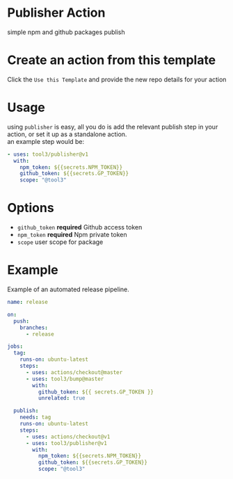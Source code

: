 # Publisher Action 
simple npm and github packages publish

# Create an action from this template
Click the `Use this Template` and provide the new repo details for your action

# Usage
using `publisher` is easy, all you do is add the relevant publish step in your action, or set it up as a standalone action.   
an example step would be:   
```yaml
- uses: tool3/publisher@v1
  with:
    npm_token: ${{secrets.NPM_TOKEN}}
    github_token: ${{secrets.GP_TOKEN}}
    scope: "@tool3"
```

# Options
* `github_token`
   **required**
   Github access token
* `npm_token`
  **required**
  Npm private token
* `scope`
  user scope for package

# Example
Example of an automated release pipeline.   

```yaml
name: release

on:
  push:
    branches:
      - release

jobs:
  tag:
    runs-on: ubuntu-latest
    steps:
      - uses: actions/checkout@master
      - uses: tool3/bump@master
        with:
          github_token: ${{ secrets.GP_TOKEN }}
          unrelated: true

  publish:
    needs: tag
    runs-on: ubuntu-latest
    steps:
      - uses: actions/checkout@v1
      - uses: tool3/publisher@v1
        with:
          npm_token: ${{secrets.NPM_TOKEN}}
          github_token: ${{secrets.GP_TOKEN}}
          scope: "@tool3"
```